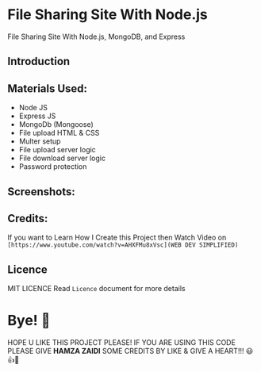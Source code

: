 # File Sharing Site With Node.js

File Sharing Site With Node.js, MongoDB, and Express

## Introduction

## Materials Used:

- Node JS
- Express JS
- MongoDb (Mongoose)
- File upload HTML & CSS
- Multer setup
- File upload server logic
- File download server logic
- Password protection

## Screenshots:

## Credits:

 If you want to Learn How I Create this Project then Watch Video on `[https://www.youtube.com/watch?v=AHXFMu8xVsc](WEB DEV SIMPLIFIED)`

## Licence
MIT LICENCE Read `Licence` document for more details

# Bye! 👋
HOPE U LIKE THIS PROJECT PLEASE! IF YOU ARE USING THIS CODE PLEASE GIVE **HAMZA ZAIDI** SOME CREDITS BY LIKE & GIVE A HEART!!! 😃👍💛
